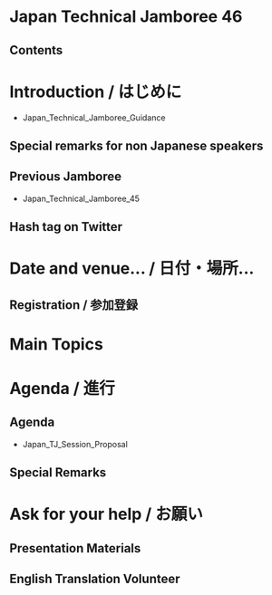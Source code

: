 # Japan Technical Jamboree 46
## Contents
# Introduction / はじめに
* Japan_Technical_Jamboree_Guidance
## Special remarks for non Japanese speakers
## Previous Jamboree
* Japan_Technical_Jamboree_45
## Hash tag on Twitter
# Date and venue... / 日付・場所...
## Registration / 参加登録
# Main Topics
# Agenda / 進行
## Agenda
* Japan_TJ_Session_Proposal
## Special Remarks
# Ask for your help / お願い
## Presentation Materials
## English Translation Volunteer

